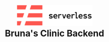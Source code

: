 <h1 align="center">
  <img src=".github/assets/serverless.svg" width="240px" margin="20px"/><br/>
  Bruna's Clinic Backend
</h1>
